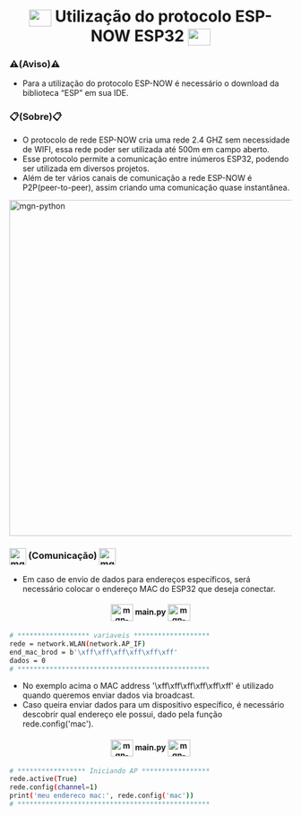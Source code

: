 <h1 align="center">
   <img align="center" alt="mgn-python" height="30" width="40" src="https://cdn.jsdelivr.net/gh/devicons/devicon/icons/python/python-original.svg"> Utilização do protocolo ESP-NOW ESP32 <img align="center" alt="mgn-Csharp" height="30" width="40" src="https://cdn.jsdelivr.net/gh/devicons/devicon/icons/python/python-original.svg">
 </h1>

### ⚠️(Aviso)⚠️
- Para a utilização do protocolo ESP-NOW é necessário o download da biblioteca “ESP” em sua IDE.

### 📋(Sobre)📋
- O protocolo de rede ESP-NOW cria uma rede 2.4 GHZ sem necessidade de WIFI, essa rede poder ser utilizada até 500m em campo aberto.
- Esse protocolo permite a comunicação entre inúmeros ESP32, podendo ser utilizada em diversos projetos.
- Além de ter vários canais de comunicação a rede ESP-NOW é P2P(peer-to-peer), assim criando uma comunicação quase instantânea.
<div>
   <img align="center" alt="mgn-python" height="600" width="1200" src="https://user-images.githubusercontent.com/111460258/208278853-2e27ec95-224b-4605-bee9-28488381826f.png">
</div>


<h3>
<img align="center" alt="mgn-Csharp" height="30" width="30" src="https://user-images.githubusercontent.com/111460258/208279327-2f821cc0-fb20-4898-96ec-39ee61e486a4.png"> (Comunicação) <img align="center" alt="mgn-Csharp" height="30" width="30" src="https://user-images.githubusercontent.com/111460258/208279327-2f821cc0-fb20-4898-96ec-39ee61e486a4.png"></h3>

- Em caso de envio de dados para endereços específicos, será necessário colocar o endereço MAC do ESP32 que deseja conectar.

<h4 align="center">
<img align="center" alt="mgn-Csharp" height="30" width="40" src="https://cdn.jsdelivr.net/gh/devicons/devicon/icons/python/python-original.svg"> main.py <img align="center" alt="mgn-Csharp" height="30" width="40" src="https://cdn.jsdelivr.net/gh/devicons/devicon/icons/python/python-original.svg"></h4>

```bash
# ****************** variaveis *******************
rede = network.WLAN(network.AP_IF)
end_mac_brod = b'\xff\xff\xff\xff\xff\xff'
dados = 0
# ************************************************   
```
- No exemplo acima o MAC address '\xff\xff\xff\xff\xff\xff' é utilizado quando queremos enviar dados via broadcast.
- Caso queira enviar dados para um dispositivo específico, é necessário descobrir qual endereço ele possui, dado pela função rede.config('mac').

<h4 align="center">
<img align="center" alt="mgn-Csharp" height="30" width="40" src="https://cdn.jsdelivr.net/gh/devicons/devicon/icons/python/python-original.svg"> main.py <img align="center" alt="mgn-Csharp" height="30" width="40" src="https://cdn.jsdelivr.net/gh/devicons/devicon/icons/python/python-original.svg"></h4>

```bash
# ***************** Iniciando AP *****************
rede.active(True)
rede.config(channel=1)
print('meu endereco mac:', rede.config('mac'))
# ************************************************
```
